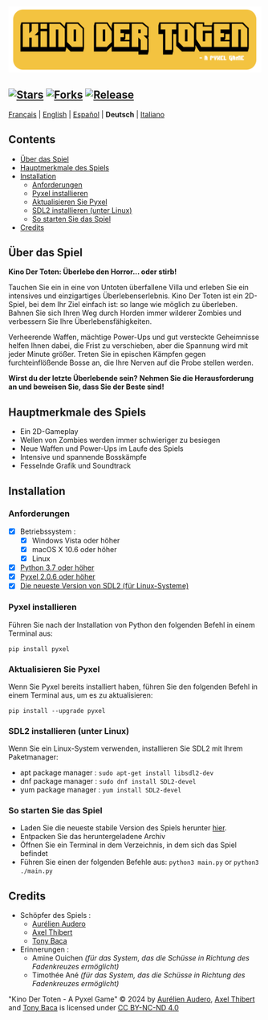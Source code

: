 <img src="Images/Readme-Title.png" width="525vw">

[![Stars](https://img.shields.io/github/stars/AurelienAudero/KinoDerToten-Projet-Pyxel?label=Stars)](https://github.com/AurelienAudero/KinoDerToten-Projet-Pyxel/stargazers)
[![Forks](https://img.shields.io/badge/Forks-nicht%20autorisiert%20(siehe%20Lizenz%20f%C3%BCr%20weitere%20Informationen)-red)](LICENSE)
[![Release](https://img.shields.io/github/v/release/AurelienAudero/KinoDerToten-Projet-Pyxel?label=Download)](https://github.com/AurelienAudero/KinoDerToten-Projet-Pyxel/releases/latest)
-----

[Français](README.md) | [English](README_EN.md) | [Español](README_ES.md) | **Deutsch** | [Italiano](README_IT.md)

## Contents
- [Über das Spiel](#über-das-spiel)
- [Hauptmerkmale des Spiels](#hauptmerkmale-des-spiels)
- [Installation](#installation)
    - [Anforderungen](#anforderungen)
    - [Pyxel installieren](#pyxel-installieren)
    - [Aktualisieren Sie Pyxel](#aktualisieren-sie-pyxel)
    - [SDL2 installieren (unter Linux)](#sdl2-installieren-unter-linux)
    - [So starten Sie das Spiel](#so-starten-sie-das-spiel)
- [Credits](#credits)

## Über das Spiel
**Kino Der Toten: Überlebe den Horror... oder stirb!**

Tauchen Sie ein in eine von Untoten überfallene Villa und erleben Sie ein intensives und einzigartiges Überlebenserlebnis.
Kino Der Toten ist ein 2D-Spiel, bei dem Ihr Ziel einfach ist: so lange wie möglich zu überleben.
Bahnen Sie sich Ihren Weg durch Horden immer wilderer Zombies und verbessern Sie Ihre Überlebensfähigkeiten.

Verheerende Waffen, mächtige Power-Ups und gut versteckte Geheimnisse helfen Ihnen dabei, die Frist zu verschieben, aber die Spannung wird mit jeder Minute größer. Treten Sie in epischen Kämpfen gegen furchteinflößende Bosse an, die Ihre Nerven auf die Probe stellen werden.

**Wirst du der letzte Überlebende sein?**
**Nehmen Sie die Herausforderung an und beweisen Sie, dass Sie der Beste sind!**

## Hauptmerkmale des Spiels
* Ein 2D-Gameplay
* Wellen von Zombies werden immer schwieriger zu besiegen
* Neue Waffen und Power-Ups im Laufe des Spiels
* Intensive und spannende Bosskämpfe
* Fesselnde Grafik und Soundtrack

## Installation
### Anforderungen
- [X] Betriebssystem :
    - [X] Windows Vista oder höher
    - [X] macOS X 10.6 oder höher
    - [X] Linux
- [X] [Python 3.7 oder höher](https://www.python.org/downloads/)
- [X] [Pyxel 2.0.6 oder höher](#pyxel-installieren)
- [X] [Die neueste Version von SDL2 (für Linux-Systeme)](#sdl2-installieren-unter-linux)

### Pyxel installieren
Führen Sie nach der Installation von Python den folgenden Befehl in einem Terminal aus:
```
pip install pyxel
```

### Aktualisieren Sie Pyxel
Wenn Sie Pyxel bereits installiert haben, führen Sie den folgenden Befehl in einem Terminal aus, um es zu aktualisieren:
```
pip install --upgrade pyxel
```

### SDL2 installieren (unter Linux)
Wenn Sie ein Linux-System verwenden, installieren Sie SDL2 mit Ihrem Paketmanager:
- apt package manager : `sudo apt-get install libsdl2-dev`  
- dnf package manager : `sudo dnf install SDL2-devel`  
- yum package manager : `yum install SDL2-devel`

### So starten Sie das Spiel
- Laden Sie die neueste stabile Version des Spiels herunter [hier](https://github.com/AurelienAudero/KinoDerToten-Projet-Pyxel/releases/latest).
- Entpacken Sie das heruntergeladene Archiv
- Öffnen Sie ein Terminal in dem Verzeichnis, in dem sich das Spiel befindet
- Führen Sie einen der folgenden Befehle aus: `python3 main.py` or `python3 ./main.py`

## Credits
- Schöpfer des Spiels :
    - [Aurélien Audero](https://github.com/AurelienAudero)
    - [Axel Thibert](https://github.com/Oxwerth)
    - [Tony Baca](https://github.com/Thidokachi)
- Erinnerungen :
    - Amine Ouichen *(für das System, das die Schüsse in Richtung des Fadenkreuzes ermöglicht)*
    - Timothée Ané *(für das System, das die Schüsse in Richtung des Fadenkreuzes ermöglicht)*

"Kino Der Toten - A Pyxel Game" © 2024 by [Aurélien Audero](https://github.com/AurelienAudero), [Axel Thibert](https://github.com/Oxwerth) and [Tony Baca](https://github.com/Thidokachi) is licensed under [CC BY-NC-ND 4.0](https://github.com/AurelienAudero/KinoDerToten-Projet-Pyxel/blob/main/LICENSE)
